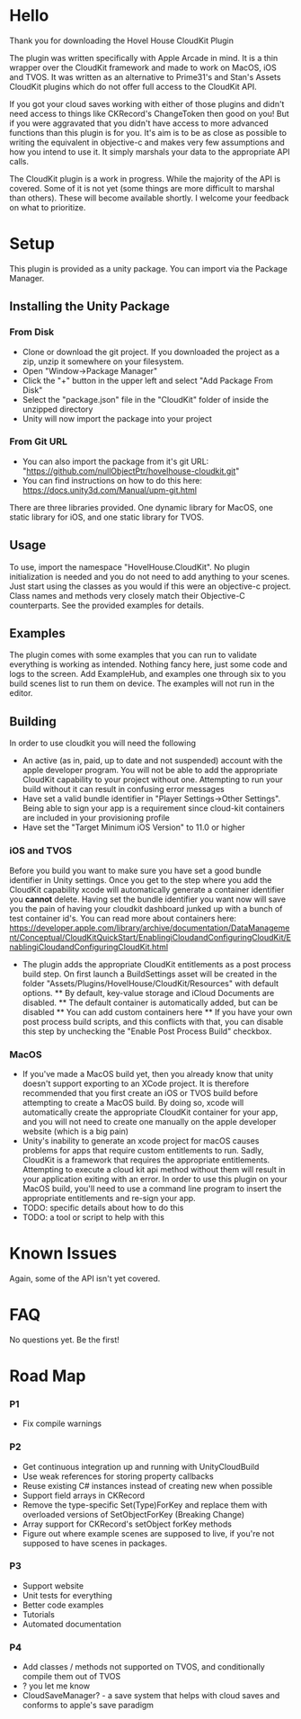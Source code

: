 # Hello
Thank you for downloading the Hovel House CloudKit Plugin
 
The plugin was written specifically with Apple Arcade in mind. It is a thin wrapper over the CloudKit framework and made to work on MacOS, iOS and TVOS. It was written as an alternative to Prime31's and Stan's Assets CloudKit plugins which do not offer full access to the CloudKit API.
 
If you got your cloud saves working with either of those plugins and didn't need access to things like CKRecord's ChangeToken then good on you! But if you were aggravated that you didn't have access to more advanced functions than this plugin is for you. It's aim is to be as close as possible to writing the equivalent in objective-c and makes very few assumptions and how you intend to use it. It simply marshals your data to the appropriate API calls.
 
The CloudKit plugin is a work in progress. While the majority of the API is covered. Some of it is not yet (some things are more difficult to marshal than others). These will become available shortly. I welcome your feedback on what to prioritize.
 
# Setup
 
This plugin is provided as a unity package. You can import via the Package Manager. 
 
## Installing the Unity Package
 
### From Disk
* Clone or download the git project. If you downloaded the project as a zip, unzip it somewhere on your filesystem.
* Open "Window->Package Manager"
* Click the "+" button in the upper left and select "Add Package From Disk"
* Select the "package.json" file in the "CloudKit" folder of inside the unzipped directory
* Unity will now import the package into your project
 
### From Git URL
* You can also import the package from it's git URL: "https://github.com/nullObjectPtr/hovelhouse-cloudkit.git"
* You can find instructions on how to do this here: https://docs.unity3d.com/Manual/upm-git.html
 
There are three libraries provided. One dynamic library for MacOS, one static library for iOS, and one static library for TVOS.
 
## Usage
To use, import the namespace "HovelHouse.CloudKit". No plugin initialization is needed and you do not need to add anything to your scenes. Just start using the classes as you would if this were an objective-c project. Class names and methods very closely match their Objective-C counterparts. See the provided examples for details.
 
## Examples
The plugin comes with some examples that you can run to validate everything is working as intended. Nothing fancy here, just some code and logs to the screen. Add ExampleHub, and examples one through six to you build scenes list to run them on device. The examples will not run in the editor. 
 
## Building
In order to use cloudkit you will need the following
* An active (as in, paid, up to date and not suspended) account with the apple developer program. You will not be able to add the appropriate CloudKit capability to your project without one. Attempting to run your build without it can result in confusing error messages
* Have set a valid bundle identifier in "Player Settings->Other Settings". Being able to sign your app is a requirement since cloud-kit containers are included in your provisioning profile
* Have set the "Target Minimum iOS Version" to 11.0 or higher
 
### iOS and TVOS
Before you build you want to make sure you have set a good bundle identifier in Unity settings. Once you get to the step where you add the CloudKit capability xcode will automatically generate a container identifier you **cannot** delete. Having set the bundle identifier you want now will save you the pain of having your cloudkit dashboard junked up with a bunch of test container id's. You can read more about containers here: https://developer.apple.com/library/archive/documentation/DataManagement/Conceptual/CloudKitQuickStart/EnablingiCloudandConfiguringCloudKit/EnablingiCloudandConfiguringCloudKit.html 
 
 * The plugin adds the appropriate CloudKit entitlements as a post process build step. On first launch a BuildSettings asset will be created in the folder "Assets/Plugins/HovelHouse/CloudKit/Resources" with default options.
 ** By default, key-value storage and iCloud Documents are disabled.
 ** The default container is automatically added, but can be disabled
 ** You can add custom containers here
 ** If you have your own post process build scripts, and this conflicts with that, you can disable this step by unchecking the "Enable Post Process Build" checkbox.
 
### MacOS
* If you've made a MacOS build yet, then you already know that unity doesn't support exporting to an XCode project. It is therefore recommended that you first create an iOS or TVOS build before attempting to create a MacOS build. By doing so, xcode will automatically create the appropriate CloudKit container for your app, and you will not need to create one manually on the apple developer website (which is a big pain)
* Unity's inability to generate an xcode project for macOS causes problems for apps that require custom entitlements to run. Sadly, CloudKit is a framework that requires the appropriate entitlements. Attempting to execute a cloud kit api method without them will result in your application exiting with an error. In order to use this plugin on your MacOS build, you'll need to use a command line program to insert the appropriate entitlements and re-sign your app.
* TODO: specific details about how to do this
* TODO: a tool or script to help with this
 
# Known Issues
Again, some of the API isn't yet covered.
 
# FAQ
No questions yet. Be the first!
 
# Road Map
 
### P1
- Fix compile warnings

### P2
* Get continuous integration up and running with UnityCloudBuild
* Use weak references for storing property callbacks
* Reuse existing C# instances instead of creating new when possible
* Support field arrays in CKRecord
* Remove the type-specific Set(Type)ForKey and replace them with overloaded versions of SetObjectForKey (Breaking Change)
* Array support for CKRecord's setObject forKey methods
* Figure out where example scenes are supposed to live, if you're not supposed to have scenes in packages.
 
### P3
* Support website
* Unit tests for everything
* Better code examples
* Tutorials
* Automated documentation
 
### P4
* Add classes / methods not supported on TVOS, and conditionally compile them out of TVOS
* ? you let me know
* CloudSaveManager? - a save system that helps with cloud saves and conforms to apple's save paradigm
